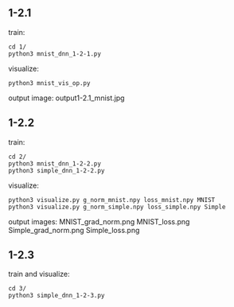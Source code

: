 ## 1-2.1
train:
```
cd 1/
python3 mnist_dnn_1-2-1.py
```
visualize:
```
python3 mnist_vis_op.py
```
output image: output1-2.1_mnist.jpg

## 1-2.2
train:
```
cd 2/
python3 mnist_dnn_1-2-2.py
python3 simple_dnn_1-2-2.py
```
visualize:
```
python3 visualize.py g_norm_mnist.npy loss_mnist.npy MNIST
python3 visualize.py g_norm_simple.npy loss_simple.npy Simple
```
output images: MNIST_grad_norm.png MNIST_loss.png Simple_grad_norm.png Simple_loss.png

## 1-2.3
train and visualize:
```
cd 3/
python3 simple_dnn_1-2-3.py
```

